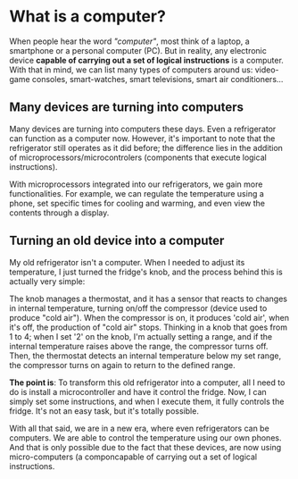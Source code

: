 # What is a computer?
When people hear the word _"computer"_, most think of a laptop, a smartphone or a personal computer (PC). But in reality, any electronic device __capable of carrying out a set of logical instructions__ is a computer. With that in mind, we can list many types of computers around us: video-game consoles, smart-watches, smart televisions,
smart air conditioners... 

## Many devices are turning into computers
Many devices are turning into computers these days. Even a refrigerator can function as a computer now. However, it's important to note that the refrigerator still operates as it did before; the difference lies in the addition of microprocessors/microcontrolers (components that execute logical instructions).

With microprocessors integrated into our refrigerators, we gain more functionalities. For example, we can regulate the temperature using a phone, set specific times for cooling and warming, and even view the contents through a display.

## Turning an old device into a computer
My old refrigerator isn't a computer. When I needed to adjust its temperature, I 
just turned the fridge's knob, and the process behind this is actually very simple:  

The knob manages a thermostat, and it has a sensor that reacts to changes in internal temperature, turning on/off the compressor (device used to produce "cold air").
When the compressor is on, it produces 'cold air', when it's off, the production of "cold air" stops. Thinking in a knob that goes from 1 to 4; when I set '2' on the knob, I'm actually setting a range, and if the internal temperature raises above the range, the compressor
turns off. Then, the thermostat detects an internal temperature below my set range, the compressor turns on again to return to the defined range.

__The point is__: To transform this old refrigerator into a computer, all I need to do is install a microcontroller and have it control the fridge. Now, I can simply set some instructions, and when I execute them, it fully controls the fridge. It's not an easy task, but it's totally possible.  

With all that said, we are in a new era, where even refrigerators can be computers. We are able to control the temperature using our own phones. And that is only possible due to the fact that these devices, are now using micro-computers (a componcapable of carrying out a set of logical instructions.
